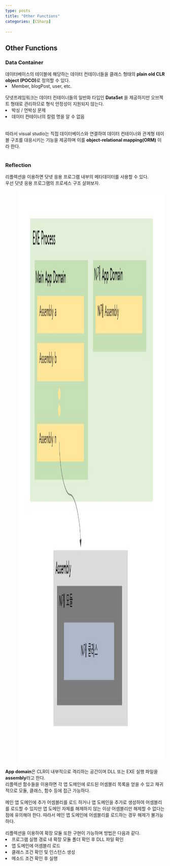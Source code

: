 ```yaml
---
type: posts
title: "Other Functions"
categories: [CSharp]

---
```

<!--snippet-->
<p>
	<h2>Other Functions</h2>
	<h3>Data Container</h3>
	데이터베이스의 테이블에 해당하는 데이터 컨테이너들을 클래스 형태의 <b class="taxonomy">plain old CLR object (POCO)</b>로 정의할 수 있다.
	<oi><li>Member, blogPost, user, etc.</li></oi>
	<br>닷넷프레임워크는 데이터 컨테이너들의 일반화 타입인 <b class="funccolor">DataSet</b> 을 제공하지만 오브젝트 형태로 관리하므로 형식 안정성이 지원되지 않는다.
	<oi>
		<li>박싱 / 언박싱 문제</li>
		<li>데이터 컨테이너의 칼럼 명을 알 수 없음</li>
	</oi><br>
	<br>따라서 visual studio는 직접 데이터베이스와 연결하여 데이터 컨테이너와 관계형 테이블 구조를 대응시키는 기능을 제공하며 이를 <b class="taxonomy">object-relational mapping(ORM)</b> 이라 한다.<br><br>
	<h3>Reflection</h3>
	리플렉션을 이용하면 닷넷 응용 프로그램 내부의 메타데이터를 사용할 수 있다.<br>
	우선 닷넷 응용 프로그램의 프로세스 구조 살펴보자.<br><br>
	<div style="margin-left:3em;"><img src="/assets/images/processStructure.jpg" alt="none" style="height:45vh"></div>
	<br>
	<b class="taxonomy">App domain</b>은 CLR이 내부적으로 격리하는 공간이며 DLL 또는 EXE 실행 파일을 <b class="taxonomy">assembly</b>라고 한다.<br>
	리플렉션 함수들을 이용하면 각 앱 도메인에 로드된 어셈블리 목록을 얻을 수 있고 재귀적으로 모듈, 클래스, 함수 등에 접근 가능하다.<br><br>
	메인 앱 도메인에 추가 어셈블리를 로드 하거나 앱 도메인을 추가로 생성하여 어셈블리를 로드할 수 있지만 앱 도메인 자체를 해제하지 않는 이상 어셈블리만 해제할 수 없다는 점에 유의해야 한다. 따라서 메인 앱 도메인에 어셈블리를 로드하는 경우 해제가 불가능하다.<br>
	<br>리플렉션을 이용하여 확장 모듈 또한 구현이 가능하며 방법은 다음과 같다.
	<oi>
		<li>프로그램 실행 경로 내 확장 모듈 폴더 확인 후 DLL 파일 확인</li>
		<li>앱 도메인에 어셈블리 로드</li>
		<li>클래스 조건 확인 및 인스턴스 생성</li>
		<li>메소드 조건 확인 후 실행</li>
	</oi>

</p>